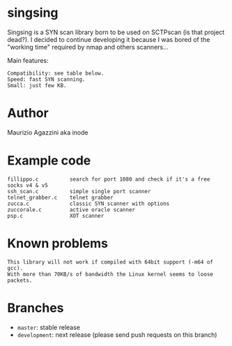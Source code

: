 singsing
========

Singsing is a SYN scan library born to be used on SCTPscan (is that project dead?). I decided to continue developing it because I was bored of the "working time" required by nmap and others scanners...

Main features:

    Compatibility: see table below.
    Speed: fast SYN scanning.
    Small: just few KB.

Author
======

Maurizio Agazzini aka inode

Example code
============

	fillippo.c 			search for port 1080 and check if it's a free socks v4 & v5
	ssh_scan.c 			simple single port scanner
	telnet_grabber.c 	telnet grabber
	zucca.c 			classic SYN scanner with options 
	zuccorale.c 		active oracle scanner
	psp.c				XOT scanner

Known problems
==============
	
    This library will not work if compiled with 64bit support (-m64 of gcc).
    With more than 70KB/s of bandwidth the Linux kernel seems to loose packets.

Branches
========

* `master`: stable release
* `development`: next release (please send push requests on this branch)

	
